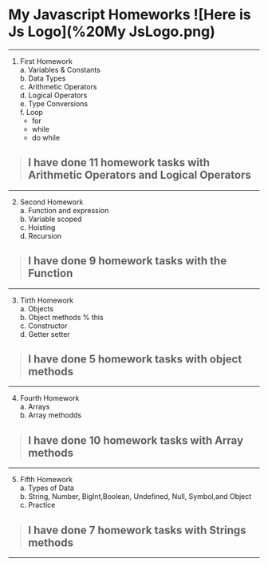 # My Javascript Homeworks ![Here is Js Logo](%20My JsLogo.png)
***
1. First Homework <br />
    a. Variables & Constants <br />
    b. Data Types <br />
    c. Arithmetic Operators <br />
    d. Logical Operators <br />
    e. Type Conversions <br />
    f. Loop
      * for
      * while
      * do while
>## I have done 11 homework tasks with Arithmetic Operators and Logical Operators
***

2. Second Homework <br />
    a. Function and expression <br />
    b. Variable scoped <br />
    c. Hoisting <br />
    d. Recursion <br />

>## I have done 9 homework tasks with the Function
***

3. Tirth Homework <br />
    a. Objects <br />
    b. Object methods % this <br />
    c. Constructor <br />
    d. Getter setter <br />
>## I have done 5 homework tasks with object methods
***

4. Fourth Homework <br />
    a. Arrays <br />
    b. Array methodds <br />
>## I have done 10 homework tasks with Array methods
***

5. Fifth Homework <br />
    a. Types of Data <br />
    b. String, Number, BigInt,Boolean, Undefined, Null, Symbol,and Object <br />
    c. Practice <br />
>## I have done 7 homework tasks with Strings methods
*** 


    

      
